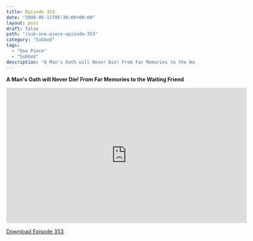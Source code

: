 ```yaml
---
title: Episode 353
date: "2008-05-11T05:30:00+00:00"
layout: post
draft: false
path: "/sub-one-piece-episode-353"
category: "Subbed"
tags:
  - "One Piece"
  - "Subbed"
description: "A Man's Oath will Never Die! From Far Memories to the Waiting Friend"
---
```


**A Man's Oath will Never Die! From Far Memories to the Waiting Friend**

<iframe width="640" height="360" src="https://www.rapidvideo.com/e/FXV0IZ3NSU" frameborder="0" marginwidth=0 marginheight=0 scrolling=no allowfullscreen></iframe>

<a href="http://ouo.io/qs/eCodkFEQ?s=https://rapidvid.to/d/https://www.rapidvideo.com/e/FXV0IZ3NSU">Download Episode 353</a>
